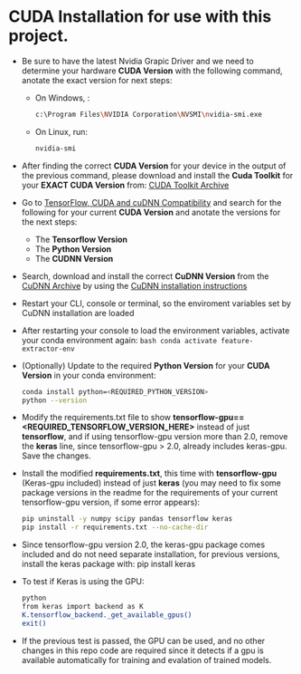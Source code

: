 # CUDA Installation for use with this project.

- Be sure to have the latest Nvidia Grapic Driver and we need to determine your hardware **CUDA Version** with the following command, anotate the exact version for next steps:

    - On Windows, :
        ```bash
        c:\Program Files\NVIDIA Corporation\NVSMI\nvidia-smi.exe
        ```

    - On Linux, run:
        ```bash
        nvidia-smi
        ```
- After finding the correct **CUDA Version** for your device in the output of the previous command, please download and install the **Cuda Toolkit** for your **EXACT CUDA Version** from:
[CUDA Toolkit Archive](https://developer.nvidia.com/cuda-toolkit-archive)

- Go to [TensorFlow, CUDA and cuDNN Compatibility](https://punndeeplearningblog.com/development/tensorflow-cuda-cudnn-compatibility/) and search for the following for your current **CUDA Version** and anotate the versions for the next steps:

    - The **Tensorflow Version**
    - The **Python Version**
    - The **CUDNN Version**

- Search, download and install the correct **CuDNN Version** from the [CuDNN Archive](https://developer.nvidia.com/cudnn-archive) by using the [CuDNN installation instructions](https://docs.nvidia.com/deeplearning/cudnn/latest/installation/windows.html)

- Restart your CLI, console or terminal, so the enviroment variables set by CuDNN installation are loaded

- After restarting your console to load the environment variables, activate your conda environment again:
        ```bash
        conda activate feature-extractor-env
        ```
- (Optionally) Update to the required **Python Version** for your **CUDA Version** in your conda environment:

    ```bash
    conda install python=<REQUIRED_PYTHON_VERSION>
    python --version
    ```

- Modify the requirements.txt file to show **tensorflow-gpu==<REQUIRED_TENSORFLOW_VERSION_HERE>** instead of just **tensorflow**, and if using tensorflow-gpu version more than 2.0, remove the **keras** line, since tensorflow-gpu > 2.0, already includes keras-gpu. Save the changes.

- Install the modified **requirements.txt**, this time with **tensorflow-gpu** (Keras-gpu included) instead of just **keras** (you may need to fix some package versions in the readme for the requirements of your current tensorflow-gpu version, if some error appears):

    ```bash
    pip uninstall -y numpy scipy pandas tensorflow keras
    pip install -r requirements.txt --no-cache-dir 
    ```

- Since tensorflow-gpu version 2.0, the keras-gpu package comes included and do not need separate installation, for previous versions, install the keras package with: pip install keras

- To test if Keras is using the GPU:

    ```bash
    python
    from keras import backend as K
    K.tensorflow_backend._get_available_gpus()
    exit()
    ```
- If the previous test is passed, the GPU can be used, and no other changes in this repo code are required since it detects if a gpu is available automatically for training and evalation of trained models.